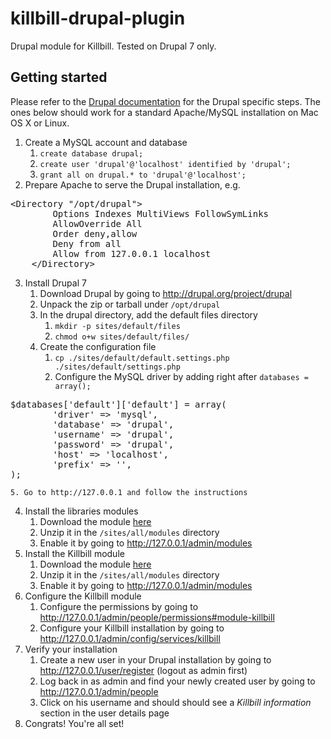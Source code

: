 killbill-drupal-plugin
======================

Drupal module for Killbill. Tested on Drupal 7 only.

Getting started
---------------

Please refer to the [Drupal documentation](http://drupal.org/start) for the Drupal specific steps.
The ones below should work for a standard Apache/MySQL installation on Mac OS X or Linux.

1. Create a MySQL account and database
    1. `create database drupal;`
    2. `create user 'drupal'@'localhost' identified by 'drupal';`
    3. `grant all on drupal.* to 'drupal'@'localhost';`
2. Prepare Apache to serve the Drupal installation, e.g.
<pre>&lt;Directory "/opt/drupal"&gt;
        Options Indexes MultiViews FollowSymLinks
        AllowOverride All
        Order deny,allow
        Deny from all
        Allow from 127.0.0.1 localhost
    &lt;/Directory&gt;
</pre>
3. Install Drupal 7
    1. Download Drupal by going to http://drupal.org/project/drupal
    2. Unpack the zip or tarball under `/opt/drupal`
    3. In the drupal directory, add the default files directory
        1. `mkdir -p sites/default/files`
        2. `chmod o+w sites/default/files/`
    4. Create the configuration file
        1. `cp ./sites/default/default.settings.php ./sites/default/settings.php`
        2. Configure the MySQL driver by adding right after `databases = array();`
<pre>$databases['default']['default'] = array(
        'driver' => 'mysql',
        'database' => 'drupal',
        'username' => 'drupal',
        'password' => 'drupal',
        'host' => 'localhost',
        'prefix' => '',
);
</pre>
    5. Go to http://127.0.0.1 and follow the instructions
4. Install the libraries modules
    1. Download the module [here](http://drupal.org/project/libraries/)
    2. Unzip it in the `/sites/all/modules` directory
    3. Enable it by going to http://127.0.0.1/admin/modules
5. Install the Killbill module
    1. Download the module [here](https://github.com/killbilling/killbill-drupal-plugin/zipball/master)
    2. Unzip it in the `/sites/all/modules` directory
    3. Enable it by going to http://127.0.0.1/admin/modules
6. Configure the Killbill module
    1. Configure the permissions by going to http://127.0.0.1/admin/people/permissions#module-killbill
    2. Configure your Killbill installation by going to http://127.0.0.1/admin/config/services/killbill
7. Verify your installation
    1. Create a new user in your Drupal installation by going to http://127.0.0.1/user/register (logout as admin first)
    2. Log back in as admin and find your newly created user by going to http://127.0.0.1/admin/people
    3. Click on his username and should should see a *Killbill information* section in the user details page
8. Congrats! You're all set!